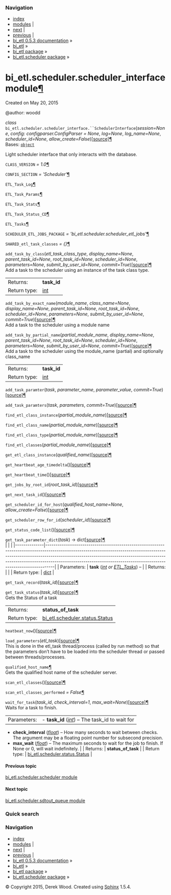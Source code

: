 ### Navigation

-   [index](genindex.md "General Index")
-   [modules](py-modindex.md "Python Module Index") |
-   [next](bi_etl.scheduler.sdtout_queue.md "bi_etl.scheduler.sdtout_queue module") |
-   [previous](bi_etl.scheduler.scheduler.md "bi_etl.scheduler.scheduler module") |
-   [bi\_etl 0.5.3 documentation](index.md) »
-   [bi\_etl](modules.md) »
-   [bi\_etl package](bi_etl.md) »
-   [bi\_etl.scheduler package](bi_etl.scheduler.md) »

<span id="bi-etl-scheduler-scheduler-interface-module"></span>
bi\_etl.scheduler.scheduler\_interface module<a href="#module-bi_etl.scheduler.scheduler_interface" class="headerlink" title="Permalink to this headline">¶</a>
===============================================================================================================================================================

Created on May 20, 2015

@author: woodd

 *class* `bi_etl.scheduler.scheduler_interface.``SchedulerInterface`<span class="sig-paren">(</span>*session=None*, *config: configparser.ConfigParser = None*, *log=None*, *log\_name=None*, *scheduler\_id=None*, *allow\_create=False*<span class="sig-paren">)</span><a href="_modules/bi_etl/scheduler/scheduler_interface.md#SchedulerInterface" class="reference internal"><span class="viewcode-link">[source]</span></a><a href="#bi_etl.scheduler.scheduler_interface.SchedulerInterface" class="headerlink" title="Permalink to this definition">¶</a>  
Bases: <a href="https://docs.python.org/2/library/functions.md#object" class="reference external" title="(in Python v2.7)"><code class="xref py py-class docutils literal">object</code></a>

Light scheduler interface that only interacts with the database.

 `CLASS_VERSION` *= 1.0*<a href="#bi_etl.scheduler.scheduler_interface.SchedulerInterface.CLASS_VERSION" class="headerlink" title="Permalink to this definition">¶</a>  

 `CONFIG_SECTION` *= 'Scheduler'*<a href="#bi_etl.scheduler.scheduler_interface.SchedulerInterface.CONFIG_SECTION" class="headerlink" title="Permalink to this definition">¶</a>  

 `ETL_Task_Log`<a href="#bi_etl.scheduler.scheduler_interface.SchedulerInterface.ETL_Task_Log" class="headerlink" title="Permalink to this definition">¶</a>  

 `ETL_Task_Params`<a href="#bi_etl.scheduler.scheduler_interface.SchedulerInterface.ETL_Task_Params" class="headerlink" title="Permalink to this definition">¶</a>  

 `ETL_Task_Stats`<a href="#bi_etl.scheduler.scheduler_interface.SchedulerInterface.ETL_Task_Stats" class="headerlink" title="Permalink to this definition">¶</a>  

 `ETL_Task_Status_CD`<a href="#bi_etl.scheduler.scheduler_interface.SchedulerInterface.ETL_Task_Status_CD" class="headerlink" title="Permalink to this definition">¶</a>  

 `ETL_Tasks`<a href="#bi_etl.scheduler.scheduler_interface.SchedulerInterface.ETL_Tasks" class="headerlink" title="Permalink to this definition">¶</a>  

 `SCHEDULER_ETL_JOBS_PACKAGE` *= 'bi\_etl.scheduler.scheduler\_etl\_jobs'*<a href="#bi_etl.scheduler.scheduler_interface.SchedulerInterface.SCHEDULER_ETL_JOBS_PACKAGE" class="headerlink" title="Permalink to this definition">¶</a>  

 `SHARED_etl_task_classes` *= {}*<a href="#bi_etl.scheduler.scheduler_interface.SchedulerInterface.SHARED_etl_task_classes" class="headerlink" title="Permalink to this definition">¶</a>  

 `add_task_by_class`<span class="sig-paren">(</span>*etl\_task\_class\_type*, *display\_name=None*, *parent\_task\_id=None*, *root\_task\_id=None*, *scheduler\_id=None*, *parameters=None*, *submit\_by\_user\_id=None*, *commit=True*<span class="sig-paren">)</span><a href="_modules/bi_etl/scheduler/scheduler_interface.md#SchedulerInterface.add_task_by_class" class="reference internal"><span class="viewcode-link">[source]</span></a><a href="#bi_etl.scheduler.scheduler_interface.SchedulerInterface.add_task_by_class" class="headerlink" title="Permalink to this definition">¶</a>  
Add a task to the scheduler using an instance of the task class type.

|              |                                                                                                                            |
|--------------|----------------------------------------------------------------------------------------------------------------------------|
| Returns:     | **task\_id**                                                                                                               |
| Return type: | <a href="https://docs.python.org/2/library/functions.md#int" class="reference external" title="(in Python v2.7)">int</a> |

 `add_task_by_exact_name`<span class="sig-paren">(</span>*module\_name*, *class\_name=None*, *display\_name=None*, *parent\_task\_id=None*, *root\_task\_id=None*, *scheduler\_id=None*, *parameters=None*, *submit\_by\_user\_id=None*, *commit=True*<span class="sig-paren">)</span><a href="_modules/bi_etl/scheduler/scheduler_interface.md#SchedulerInterface.add_task_by_exact_name" class="reference internal"><span class="viewcode-link">[source]</span></a><a href="#bi_etl.scheduler.scheduler_interface.SchedulerInterface.add_task_by_exact_name" class="headerlink" title="Permalink to this definition">¶</a>  
Add a task to the scheduler using a module name

 `add_task_by_partial_name`<span class="sig-paren">(</span>*partial\_module\_name*, *display\_name=None*, *parent\_task\_id=None*, *root\_task\_id=None*, *scheduler\_id=None*, *parameters=None*, *submit\_by\_user\_id=None*, *commit=True*<span class="sig-paren">)</span><a href="_modules/bi_etl/scheduler/scheduler_interface.md#SchedulerInterface.add_task_by_partial_name" class="reference internal"><span class="viewcode-link">[source]</span></a><a href="#bi_etl.scheduler.scheduler_interface.SchedulerInterface.add_task_by_partial_name" class="headerlink" title="Permalink to this definition">¶</a>  
Add a task to the scheduler using the module\_name (partial) and optionally class\_name

|              |                                                                                                                            |
|--------------|----------------------------------------------------------------------------------------------------------------------------|
| Returns:     | **task\_id**                                                                                                               |
| Return type: | <a href="https://docs.python.org/2/library/functions.md#int" class="reference external" title="(in Python v2.7)">int</a> |

 `add_task_paramter`<span class="sig-paren">(</span>*task*, *parameter\_name*, *parameter\_value*, *commit=True*<span class="sig-paren">)</span><a href="_modules/bi_etl/scheduler/scheduler_interface.md#SchedulerInterface.add_task_paramter" class="reference internal"><span class="viewcode-link">[source]</span></a><a href="#bi_etl.scheduler.scheduler_interface.SchedulerInterface.add_task_paramter" class="headerlink" title="Permalink to this definition">¶</a>  

 `add_task_paramters`<span class="sig-paren">(</span>*task*, *parameters*, *commit=True*<span class="sig-paren">)</span><a href="_modules/bi_etl/scheduler/scheduler_interface.md#SchedulerInterface.add_task_paramters" class="reference internal"><span class="viewcode-link">[source]</span></a><a href="#bi_etl.scheduler.scheduler_interface.SchedulerInterface.add_task_paramters" class="headerlink" title="Permalink to this definition">¶</a>  

 `find_etl_class_instance`<span class="sig-paren">(</span>*partial\_module\_name*<span class="sig-paren">)</span><a href="_modules/bi_etl/scheduler/scheduler_interface.md#SchedulerInterface.find_etl_class_instance" class="reference internal"><span class="viewcode-link">[source]</span></a><a href="#bi_etl.scheduler.scheduler_interface.SchedulerInterface.find_etl_class_instance" class="headerlink" title="Permalink to this definition">¶</a>  

 `find_etl_class_name`<span class="sig-paren">(</span>*partial\_module\_name*<span class="sig-paren">)</span><a href="_modules/bi_etl/scheduler/scheduler_interface.md#SchedulerInterface.find_etl_class_name" class="reference internal"><span class="viewcode-link">[source]</span></a><a href="#bi_etl.scheduler.scheduler_interface.SchedulerInterface.find_etl_class_name" class="headerlink" title="Permalink to this definition">¶</a>  

 `find_etl_class_type`<span class="sig-paren">(</span>*partial\_module\_name*<span class="sig-paren">)</span><a href="_modules/bi_etl/scheduler/scheduler_interface.md#SchedulerInterface.find_etl_class_type" class="reference internal"><span class="viewcode-link">[source]</span></a><a href="#bi_etl.scheduler.scheduler_interface.SchedulerInterface.find_etl_class_type" class="headerlink" title="Permalink to this definition">¶</a>  

 `find_etl_classes`<span class="sig-paren">(</span>*partial\_module\_name*<span class="sig-paren">)</span><a href="_modules/bi_etl/scheduler/scheduler_interface.md#SchedulerInterface.find_etl_classes" class="reference internal"><span class="viewcode-link">[source]</span></a><a href="#bi_etl.scheduler.scheduler_interface.SchedulerInterface.find_etl_classes" class="headerlink" title="Permalink to this definition">¶</a>  

 `get_etl_class_instance`<span class="sig-paren">(</span>*qualified\_name*<span class="sig-paren">)</span><a href="_modules/bi_etl/scheduler/scheduler_interface.md#SchedulerInterface.get_etl_class_instance" class="reference internal"><span class="viewcode-link">[source]</span></a><a href="#bi_etl.scheduler.scheduler_interface.SchedulerInterface.get_etl_class_instance" class="headerlink" title="Permalink to this definition">¶</a>  

 `get_heartbeat_age_timedelta`<span class="sig-paren">(</span><span class="sig-paren">)</span><a href="_modules/bi_etl/scheduler/scheduler_interface.md#SchedulerInterface.get_heartbeat_age_timedelta" class="reference internal"><span class="viewcode-link">[source]</span></a><a href="#bi_etl.scheduler.scheduler_interface.SchedulerInterface.get_heartbeat_age_timedelta" class="headerlink" title="Permalink to this definition">¶</a>  

 `get_heartbeat_time`<span class="sig-paren">(</span><span class="sig-paren">)</span><a href="_modules/bi_etl/scheduler/scheduler_interface.md#SchedulerInterface.get_heartbeat_time" class="reference internal"><span class="viewcode-link">[source]</span></a><a href="#bi_etl.scheduler.scheduler_interface.SchedulerInterface.get_heartbeat_time" class="headerlink" title="Permalink to this definition">¶</a>  

 `get_jobs_by_root_id`<span class="sig-paren">(</span>*root\_task\_id*<span class="sig-paren">)</span><a href="_modules/bi_etl/scheduler/scheduler_interface.md#SchedulerInterface.get_jobs_by_root_id" class="reference internal"><span class="viewcode-link">[source]</span></a><a href="#bi_etl.scheduler.scheduler_interface.SchedulerInterface.get_jobs_by_root_id" class="headerlink" title="Permalink to this definition">¶</a>  

 `get_next_task_id`<span class="sig-paren">(</span><span class="sig-paren">)</span><a href="_modules/bi_etl/scheduler/scheduler_interface.md#SchedulerInterface.get_next_task_id" class="reference internal"><span class="viewcode-link">[source]</span></a><a href="#bi_etl.scheduler.scheduler_interface.SchedulerInterface.get_next_task_id" class="headerlink" title="Permalink to this definition">¶</a>  

 `get_scheduler_id_for_host`<span class="sig-paren">(</span>*qualified\_host\_name=None*, *allow\_create=False*<span class="sig-paren">)</span><a href="_modules/bi_etl/scheduler/scheduler_interface.md#SchedulerInterface.get_scheduler_id_for_host" class="reference internal"><span class="viewcode-link">[source]</span></a><a href="#bi_etl.scheduler.scheduler_interface.SchedulerInterface.get_scheduler_id_for_host" class="headerlink" title="Permalink to this definition">¶</a>  

 `get_scheduler_row_for_id`<span class="sig-paren">(</span>*scheduler\_id*<span class="sig-paren">)</span><a href="_modules/bi_etl/scheduler/scheduler_interface.md#SchedulerInterface.get_scheduler_row_for_id" class="reference internal"><span class="viewcode-link">[source]</span></a><a href="#bi_etl.scheduler.scheduler_interface.SchedulerInterface.get_scheduler_row_for_id" class="headerlink" title="Permalink to this definition">¶</a>  

 `get_status_code_list`<span class="sig-paren">(</span><span class="sig-paren">)</span><a href="_modules/bi_etl/scheduler/scheduler_interface.md#SchedulerInterface.get_status_code_list" class="reference internal"><span class="viewcode-link">[source]</span></a><a href="#bi_etl.scheduler.scheduler_interface.SchedulerInterface.get_status_code_list" class="headerlink" title="Permalink to this definition">¶</a>  

 `get_task_parameter_dict`<span class="sig-paren">(</span>*task*<span class="sig-paren">)</span> → dict<a href="_modules/bi_etl/scheduler/scheduler_interface.md#SchedulerInterface.get_task_parameter_dict" class="reference internal"><span class="viewcode-link">[source]</span></a><a href="#bi_etl.scheduler.scheduler_interface.SchedulerInterface.get_task_parameter_dict" class="headerlink" title="Permalink to this definition">¶</a>  
|              |                                                                                                                                                                                                                                                                                                                            |
|--------------|----------------------------------------------------------------------------------------------------------------------------------------------------------------------------------------------------------------------------------------------------------------------------------------------------------------------------|
| Parameters:  | **task** (<a href="https://docs.python.org/2/library/functions.md#int" class="reference external" title="(in Python v2.7)"><em>int</em></a> *or* <a href="bi_etl.scheduler.models.md#bi_etl.scheduler.models.ETL_Tasks" class="reference internal" title="bi_etl.scheduler.models.ETL_Tasks"><em>ETL_Tasks</em></a>) – |
| Returns:     |                                                                                                                                                                                                                                                                                                                            |
| Return type: | <a href="https://docs.python.org/2/library/stdtypes.md#dict" class="reference external" title="(in Python v2.7)">dict</a>                                                                                                                                                                                                |

 `get_task_record`<span class="sig-paren">(</span>*task\_id*<span class="sig-paren">)</span><a href="_modules/bi_etl/scheduler/scheduler_interface.md#SchedulerInterface.get_task_record" class="reference internal"><span class="viewcode-link">[source]</span></a><a href="#bi_etl.scheduler.scheduler_interface.SchedulerInterface.get_task_record" class="headerlink" title="Permalink to this definition">¶</a>  

 `get_task_status`<span class="sig-paren">(</span>*task\_id*<span class="sig-paren">)</span><a href="_modules/bi_etl/scheduler/scheduler_interface.md#SchedulerInterface.get_task_status" class="reference internal"><span class="viewcode-link">[source]</span></a><a href="#bi_etl.scheduler.scheduler_interface.SchedulerInterface.get_task_status" class="headerlink" title="Permalink to this definition">¶</a>  
Gets the Status of a task

|              |                                                                                                                                                                            |
|--------------|----------------------------------------------------------------------------------------------------------------------------------------------------------------------------|
| Returns:     | **status\_of\_task**                                                                                                                                                       |
| Return type: | <a href="bi_etl.scheduler.status.md#bi_etl.scheduler.status.Status" class="reference internal" title="bi_etl.scheduler.status.Status">bi_etl.scheduler.status.Status</a> |

 `heatbeat_now`<span class="sig-paren">(</span><span class="sig-paren">)</span><a href="_modules/bi_etl/scheduler/scheduler_interface.md#SchedulerInterface.heatbeat_now" class="reference internal"><span class="viewcode-link">[source]</span></a><a href="#bi_etl.scheduler.scheduler_interface.SchedulerInterface.heatbeat_now" class="headerlink" title="Permalink to this definition">¶</a>  

 `load_parameters`<span class="sig-paren">(</span>*etl\_task*<span class="sig-paren">)</span><a href="_modules/bi_etl/scheduler/scheduler_interface.md#SchedulerInterface.load_parameters" class="reference internal"><span class="viewcode-link">[source]</span></a><a href="#bi_etl.scheduler.scheduler_interface.SchedulerInterface.load_parameters" class="headerlink" title="Permalink to this definition">¶</a>  
This is done in the etl\_task thread/process (called by run method) so that the parameters don’t have to be loaded into the scheduler thread or passed between threads/processes.

 `qualified_host_name`<a href="#bi_etl.scheduler.scheduler_interface.SchedulerInterface.qualified_host_name" class="headerlink" title="Permalink to this definition">¶</a>  
Gets the qualified host name of the scheduler server.

 `scan_etl_classes`<span class="sig-paren">(</span><span class="sig-paren">)</span><a href="_modules/bi_etl/scheduler/scheduler_interface.md#SchedulerInterface.scan_etl_classes" class="reference internal"><span class="viewcode-link">[source]</span></a><a href="#bi_etl.scheduler.scheduler_interface.SchedulerInterface.scan_etl_classes" class="headerlink" title="Permalink to this definition">¶</a>  

 `scan_etl_classes_performed` *= False*<a href="#bi_etl.scheduler.scheduler_interface.SchedulerInterface.scan_etl_classes_performed" class="headerlink" title="Permalink to this definition">¶</a>  

 `wait_for_task`<span class="sig-paren">(</span>*task\_id*, *check\_interval=1*, *max\_wait=None*<span class="sig-paren">)</span><a href="_modules/bi_etl/scheduler/scheduler_interface.md#SchedulerInterface.wait_for_task" class="reference internal"><span class="viewcode-link">[source]</span></a><a href="#bi_etl.scheduler.scheduler_interface.SchedulerInterface.wait_for_task" class="headerlink" title="Permalink to this definition">¶</a>  
Waits for a task to finish.

|              |                                                                                                                                                                                                                                                                                   |
|--------------|-----------------------------------------------------------------------------------------------------------------------------------------------------------------------------------------------------------------------------------------------------------------------------------|
| Parameters:  | -   **task\_id** (<a href="https://docs.python.org/2/library/functions.md#int" class="reference external" title="(in Python v2.7)"><em>int</em></a>) – The task\_id to wait for                                                                                                 
  -   **check\_interval** (<a href="https://docs.python.org/2/library/functions.md#float" class="reference external" title="(in Python v2.7)"><em>float</em></a>) – How many seconds to wait between checks. The argument may be a floating point number for subsecond precision.  
  -   **max\_wait** (<a href="https://docs.python.org/2/library/functions.md#float" class="reference external" title="(in Python v2.7)"><em>float</em></a>) – The maximum seconds to wait for the job to finish. If None or 0, will wait indefinitely.                             |
| Returns:     | **status\_of\_task**                                                                                                                                                                                                                                                              |
| Return type: | <a href="bi_etl.scheduler.status.md#bi_etl.scheduler.status.Status" class="reference internal" title="bi_etl.scheduler.status.Status">bi_etl.scheduler.status.Status</a>                                                                                                        |

#### Previous topic

[bi\_etl.scheduler.scheduler module](bi_etl.scheduler.scheduler.md "previous chapter")

#### Next topic

[bi\_etl.scheduler.sdtout\_queue module](bi_etl.scheduler.sdtout_queue.md "next chapter")

### Quick search

### Navigation

-   [index](genindex.md "General Index")
-   [modules](py-modindex.md "Python Module Index") |
-   [next](bi_etl.scheduler.sdtout_queue.md "bi_etl.scheduler.sdtout_queue module") |
-   [previous](bi_etl.scheduler.scheduler.md "bi_etl.scheduler.scheduler module") |
-   [bi\_etl 0.5.3 documentation](index.md) »
-   [bi\_etl](modules.md) »
-   [bi\_etl package](bi_etl.md) »
-   [bi\_etl.scheduler package](bi_etl.scheduler.md) »

© Copyright 2015, Derek Wood. Created using [Sphinx](http://sphinx-doc.org/) 1.5.4.
